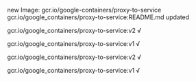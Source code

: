 new Image: gcr.io/google-containers/proxy-to-service
gcr.io/google_containers/proxy-to-service:README.md updated 

gcr.io/google_containers/proxy-to-service:v2 √

gcr.io/google_containers/proxy-to-service:v1 √

gcr.io/google_containers/proxy-to-service:v2 √

gcr.io/google_containers/proxy-to-service:v1 √


